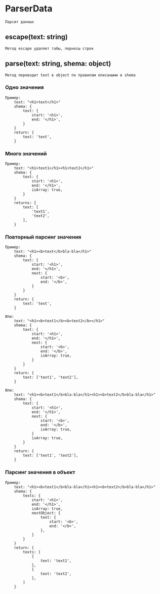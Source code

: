# ParserData
    Парсит данных

## escape(text: string)
    Метод escape удаляет табы, перносы строк

## parse(text: string, shema: object)
    Метод переводит text в object по правилам описаными в shema

### Одно значения

    Пример:
        text: "<h1>text</h1>"
        shema: {
            text: {
                start: '<h1>',
                end: '</h1>',
            }
        }
        return: {
            text: 'text',
        }

### Много значений

    Пример:
        text: "<h1>text1</h1><h1>text2</h1>"
        shema: {
            text: {
                start: '<h1>',
                end: '</h1>',
                isArray: true,
            }
        }
        returns: {
            text: [
                'text1',
                'text2',
            ],
        }

### Повторный парсинг значения

    Пример:
        text: "<h1><b>text</b>bla-bla</h1>"
        shema: {
            text: {
                start: '<h1>',
                end: '</h1>',
                next: {
                    start: '<b>',
                    end: '</b>',
                }
            }
        }
        return: {
            text: 'text',
        }

    Или:
        text: "<h1><b>text1</b><b>text2</b></h1>"
        shema: {
            text: {
                start: '<h1>',
                end: '</h1>',
                next: {
                    start: '<b>',
                    end: '</b>',
                    isArray: true,
                }
            }
        }
        return: {
            text: ['text1', 'text2'],
        }

    Или:
        text: "<h1><b>text1</b>bla-bla</h1><h1><b>text2</b>bla-bla</h1>"
        shema: {
            text: {
                start: '<h1>',
                end: '</h1>',
                next: {
                    start: '<b>',
                    end: '</b>',
                    isArray: true,
                }
                isArray: true,
            }
        }
        return: {
            text: ['text1', 'text2'],
        }

### Парсинг значения в объект

    Пример:
        text: "<h1><b>text1</b>bla-bla</h1><h1><b>text2</b>bla-bla</h1>"
        shema: {
            texts: {
                start: '<h1>',
                end: '</h1>',
                isArray: true,
                nextObject: {
                    text: {
                        start: '<b>',
                        end: '</b>',
                    },
                }
            }
        }
        return: {
            texts: [
                {
                    text: 'text1',
                },
                {
                    text: 'text2',
                },
            ]
        }